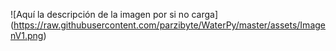 ![Aquí la descripción de la imagen por si no carga]
(https://raw.githubusercontent.com/parzibyte/WaterPy/master/assets/ImagenV1.png)

